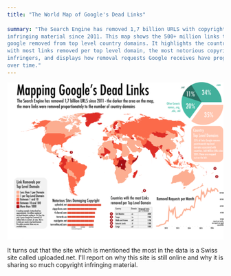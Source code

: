```yaml
---
title: "The World Map of Google's Dead Links"

summary: "The Search Engine has removed 1,7 billion URLS with copyright
infringing material since 2011. This map shows the 500+ million links that
google removed from top level country domains. It highlights the countries
with most links removed per top level domain, the most notorious copyright
infringers, and displays how removal requests Google receives have progressed
over time."
---
```


![Graph](Third_map_v5.png)

It turns out that the site which is mentioned the most in the data is
a Swiss site called uploaded.net. I'll report on why this site is still
online and why it is sharing so much copyright infringing material.
